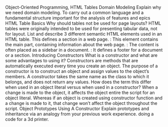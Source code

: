 Object-Oriented Programming, HTML Tables
Domain Modeling
Explain why we need domain modeling.
To carry out a common language and a fundamental structure important for the analysis of features and epics
HTML Table Basics
Why should tables not be used for page layouts?
HTML tables were originally intended to be used for presenting tabular data, not for layout.
List and describe 3 different semantic HTML elements used in an HTML table.
This defines a section in a web page. : This element contains the main part, containing information about the web page. : The content is often placed as a sidebar in a document. : It defines a footer for a document or a section.
Introducing Constructors
What is a constructor and what are some advantages to using it?
Constructors are methods that are automatically executed every time you create an object. The purpose of a constructor is to construct an object and assign values to the object’s members. A constructor takes the same name as the class to which it belongs, and does not return any values.
How does the term this differ when used in an object literal versus when used in a constructor?
When a change is made to the object, it affects the object entire the script for an object literal. Whereas if an object is created using constructor function and a change is made to it, that change won’t affect the object throughout the script.
Object Prototypes Using A Constructor
Explain prototypes and inheritance via an analogy from your previous work experience.
doing a code for a 3d printer.